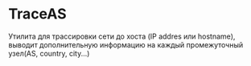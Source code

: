 # TraceAS

Утилита для трассировки сети до хоста (IP addres или hostname), выводит дополнительную информацию на каждый промежуточный узел(AS, country, city...)
